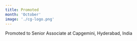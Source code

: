 ```yaml
---
title: Promoted 
month: 'October'
image: './cg-logo.png'
---
```

Promoted to Senior Associate at Capgemini, Hyderabad, India

